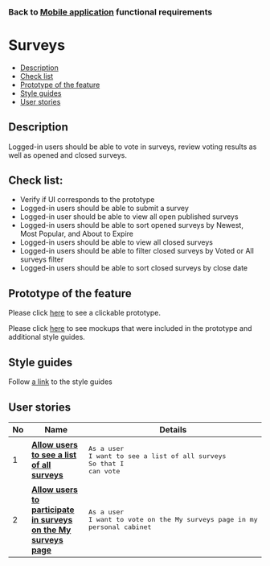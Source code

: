 ### Back to [Mobile application](/mobile_application_features/mobile_application_features_list/README.md) functional requirements

# Surveys

- [Description](#description)
- [Check list](#check-list)
- [Prototype of the feature](#prototype-of-the-feature)
- [Style guides](#style-guides)
- [User stories](#user-stories)

## Description

Logged-in users should be able to vote in surveys, review voting results as well as opened and closed surveys.

## Check list:

  - Verify if UI corresponds to the prototype
  - Logged-in users should be able to submit a survey 
  - Logged-in user should be able to view all open published surveys
  - Logged-in users should be able to sort opened surveys by Newest, Most Popular, and About to Expire
  - Logged-in users should be able to view all closed surveys
  - Logged-in users should be able to filter closed surveys by Voted or All surveys filter
  - Logged-in users should be able to sort closed surveys by close date

## Prototype of the feature

Please click [here](https://www.figma.com/proto/JVDTph8VY9Ye7kz8BTDxhJ/1-Sports-Hub-General-Prototype?page-id=0%3A5852&node-id=0%3A7481&viewport=-1637%2C-969%2C0.37520089745521545&scaling=scale-down) to see a clickable prototype.

Please click [here](https://www.figma.com/file/egXgh8BYD7Xaa0JeMNhv9R/Manage-advertisements?node-id=0%3A1075) to see mockups that were included in the prototype and additional style guides.

## Style guides

Follow [a link](https://www.figma.com/proto/0zkkf5WC77OSpvyD6YXpFE/Style-guides?page-id=0%3A1&node-id=19%3A5368&viewport=266%2C48%2C0.54&scaling=min-zoom&starting-point-node-id=19%3A5368) to the style guides

## User stories

No           |      Name     |   Details
------------ | ------------- | -------------
1 |[**Allow users to see a list of all surveys**](/mobile_application_features/surveys/user_stories/my_surveys_for_user/README.md)|<pre>As a user<br>I want to see a list of all surveys<br>So that I can vote</pre>
2 |[**Allow users to participate in surveys on the My surveys page**](/mobile_application_features/surveys/user_stories/form_for_voting/README.md)|<pre>As a user</br>I want to vote on the My surveys page in my personal cabinet</pre>
